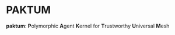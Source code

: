 # **PAKTUM**
**paktum**: **P**olymorphic **A**gent **K**ernel for **T**rustworthy **U**niversal **M**esh
